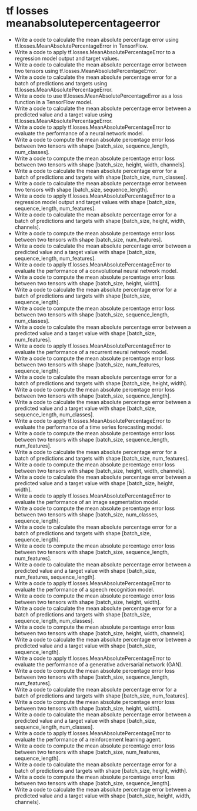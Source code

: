 # tf losses meanabsolutepercentageerror

- Write a code to calculate the mean absolute percentage error using tf.losses.MeanAbsolutePercentageError in TensorFlow.
- Write a code to apply tf.losses.MeanAbsolutePercentageError to a regression model output and target values.
- Write a code to calculate the mean absolute percentage error between two tensors using tf.losses.MeanAbsolutePercentageError.
- Write a code to calculate the mean absolute percentage error for a batch of predictions and targets using tf.losses.MeanAbsolutePercentageError.
- Write a code to use tf.losses.MeanAbsolutePercentageError as a loss function in a TensorFlow model.
- Write a code to calculate the mean absolute percentage error between a predicted value and a target value using tf.losses.MeanAbsolutePercentageError.
- Write a code to apply tf.losses.MeanAbsolutePercentageError to evaluate the performance of a neural network model.
- Write a code to compute the mean absolute percentage error loss between two tensors with shape [batch_size, sequence_length, num_classes].
- Write a code to compute the mean absolute percentage error loss between two tensors with shape [batch_size, height, width, channels].
- Write a code to calculate the mean absolute percentage error for a batch of predictions and targets with shape [batch_size, num_classes].
- Write a code to calculate the mean absolute percentage error between two tensors with shape [batch_size, sequence_length].
- Write a code to apply tf.losses.MeanAbsolutePercentageError to a regression model output and target values with shape [batch_size, sequence_length, num_features].
- Write a code to calculate the mean absolute percentage error for a batch of predictions and targets with shape [batch_size, height, width, channels].
- Write a code to compute the mean absolute percentage error loss between two tensors with shape [batch_size, num_features].
- Write a code to calculate the mean absolute percentage error between a predicted value and a target value with shape [batch_size, sequence_length, num_features].
- Write a code to apply tf.losses.MeanAbsolutePercentageError to evaluate the performance of a convolutional neural network model.
- Write a code to compute the mean absolute percentage error loss between two tensors with shape [batch_size, height, width].
- Write a code to calculate the mean absolute percentage error for a batch of predictions and targets with shape [batch_size, sequence_length].
- Write a code to compute the mean absolute percentage error loss between two tensors with shape [batch_size, sequence_length, num_classes].
- Write a code to calculate the mean absolute percentage error between a predicted value and a target value with shape [batch_size, num_features].
- Write a code to apply tf.losses.MeanAbsolutePercentageError to evaluate the performance of a recurrent neural network model.
- Write a code to compute the mean absolute percentage error loss between two tensors with shape [batch_size, num_features, sequence_length].
- Write a code to calculate the mean absolute percentage error for a batch of predictions and targets with shape [batch_size, height, width].
- Write a code to compute the mean absolute percentage error loss between two tensors with shape [batch_size, sequence_length].
- Write a code to calculate the mean absolute percentage error between a predicted value and a target value with shape [batch_size, sequence_length, num_classes].
- Write a code to apply tf.losses.MeanAbsolutePercentageError to evaluate the performance of a time series forecasting model.
- Write a code to compute the mean absolute percentage error loss between two tensors with shape [batch_size, sequence_length, num_features].
- Write a code to calculate the mean absolute percentage error for a batch of predictions and targets with shape [batch_size, num_features].
- Write a code to compute the mean absolute percentage error loss between two tensors with shape [batch_size, height, width, channels].
- Write a code to calculate the mean absolute percentage error between a predicted value and a target value with shape [batch_size, height, width].
- Write a code to apply tf.losses.MeanAbsolutePercentageError to evaluate the performance of an image segmentation model.
- Write a code to compute the mean absolute percentage error loss between two tensors with shape [batch_size, num_classes, sequence_length].
- Write a code to calculate the mean absolute percentage error for a batch of predictions and targets with shape [batch_size, sequence_length].
- Write a code to compute the mean absolute percentage error loss between two tensors with shape [batch_size, sequence_length, num_features].
- Write a code to calculate the mean absolute percentage error between a predicted value and a target value with shape [batch_size, num_features, sequence_length].
- Write a code to apply tf.losses.MeanAbsolutePercentageError to evaluate the performance of a speech recognition model.
- Write a code to compute the mean absolute percentage error loss between two tensors with shape [batch_size, height, width].
- Write a code to calculate the mean absolute percentage error for a batch of predictions and targets with shape [batch_size, sequence_length, num_classes].
- Write a code to compute the mean absolute percentage error loss between two tensors with shape [batch_size, height, width, channels].
- Write a code to calculate the mean absolute percentage error between a predicted value and a target value with shape [batch_size, sequence_length].
- Write a code to apply tf.losses.MeanAbsolutePercentageError to evaluate the performance of a generative adversarial network (GAN).
- Write a code to compute the mean absolute percentage error loss between two tensors with shape [batch_size, sequence_length, num_features].
- Write a code to calculate the mean absolute percentage error for a batch of predictions and targets with shape [batch_size, num_features].
- Write a code to compute the mean absolute percentage error loss between two tensors with shape [batch_size, height, width].
- Write a code to calculate the mean absolute percentage error between a predicted value and a target value with shape [batch_size, sequence_length, num_classes].
- Write a code to apply tf.losses.MeanAbsolutePercentageError to evaluate the performance of a reinforcement learning agent.
- Write a code to compute the mean absolute percentage error loss between two tensors with shape [batch_size, num_features, sequence_length].
- Write a code to calculate the mean absolute percentage error for a batch of predictions and targets with shape [batch_size, height, width].
- Write a code to compute the mean absolute percentage error loss between two tensors with shape [batch_size, sequence_length].
- Write a code to calculate the mean absolute percentage error between a predicted value and a target value with shape [batch_size, height, width, channels].